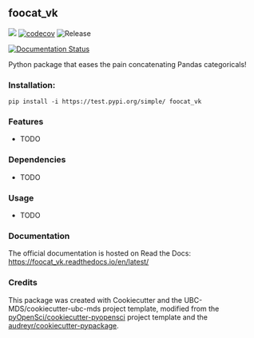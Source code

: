 ## foocat_vk 

![](https://github.com/kvarada/foocat_vk/workflows/build/badge.svg) [![codecov](https://codecov.io/gh/kvarada/foocat_vk/branch/master/graph/badge.svg)](https://codecov.io/gh/kvarada/foocat_vk) ![Release](https://github.com/kvarada/foocat_vk/workflows/Release/badge.svg)

[![Documentation Status](https://readthedocs.org/projects/foocat_vk/badge/?version=latest)](https://foocat_vk.readthedocs.io/en/latest/?badge=latest)

Python package that eases the pain concatenating Pandas categoricals!

### Installation:

```
pip install -i https://test.pypi.org/simple/ foocat_vk
```

### Features
- TODO

### Dependencies

- TODO

### Usage

- TODO

### Documentation
The official documentation is hosted on Read the Docs: <https://foocat_vk.readthedocs.io/en/latest/>

### Credits
This package was created with Cookiecutter and the UBC-MDS/cookiecutter-ubc-mds project template, modified from the [pyOpenSci/cookiecutter-pyopensci](https://github.com/pyOpenSci/cookiecutter-pyopensci) project template and the [audreyr/cookiecutter-pypackage](https://github.com/audreyr/cookiecutter-pypackage).
